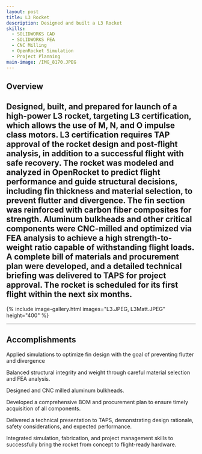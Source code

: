 ```yaml
---
layout: post
title: L3 Rocket
description: Designed and built a L3 Rocket
skills: 
  - SOLIDWORKS CAD
  - SOLIDWORKS FEA
  - CNC Milling
  - OpenRocket Simulation
  - Project Planning
main-image: /IMG_8170.JPEG
---
```


## Overview
Designed, built, and prepared for launch of a high-power L3 rocket, targeting L3 certification, which allows the use of M, N, and O impulse class motors. L3 certification requires TAP approval of the rocket design and post-flight analysis, in addition to a successful flight with safe recovery. The rocket was modeled and analyzed in OpenRocket to predict flight performance and guide structural decisions, including fin thickness and material selection, to prevent flutter and divergence. The fin section was reinforced with carbon fiber composites for strength. Aluminum bulkheads and other critical components were CNC-milled and optimized via FEA analysis to achieve a high strength-to-weight ratio capable of withstanding flight loads. A complete bill of materials and procurement plan were developed, and a detailed technical briefing was delivered to TAPS for project approval. The rocket is scheduled for its first flight within the next six months.
---

{% include image-gallery.html images="L3.JPEG, L3Matt.JPEG" height="400" %}

---

## Accomplishments
Applied simulations to optimize fin design with the goal of preventing flutter and divergence

Balanced structural integrity and weight through careful material selection and FEA analysis.

Designed and CNC milled aluminum bulkheads.

Developed a comprehensive BOM and procurement plan to ensure timely acquisition of all components.

Delivered a technical presentation to TAPS, demonstrating design rationale, safety considerations, and expected performance.

Integrated simulation, fabrication, and project management skills to successfully bring the rocket from concept to flight-ready hardware.

